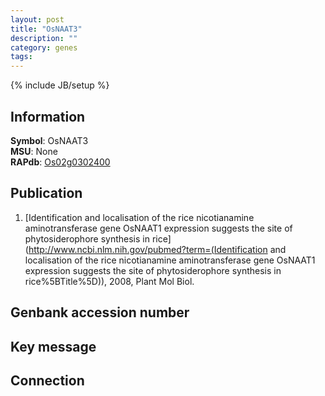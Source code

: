 ```yaml
---
layout: post
title: "OsNAAT3"
description: ""
category: genes
tags: 
---
```

{% include JB/setup %}

## Information
__Symbol__: OsNAAT3  
__MSU__: None  
__RAPdb__: [Os02g0302400](http://rapdb.dna.affrc.go.jp/viewer/gbrowse_details/irgsp1?name=Os02g0302400)  

## Publication
1. [Identification and localisation of the rice nicotianamine aminotransferase gene OsNAAT1 expression suggests the site of phytosiderophore synthesis in rice](http://www.ncbi.nlm.nih.gov/pubmed?term=(Identification and localisation of the rice nicotianamine aminotransferase gene OsNAAT1 expression suggests the site of phytosiderophore synthesis in rice%5BTitle%5D)), 2008, Plant Mol Biol.

## Genbank accession number

## Key message

## Connection


